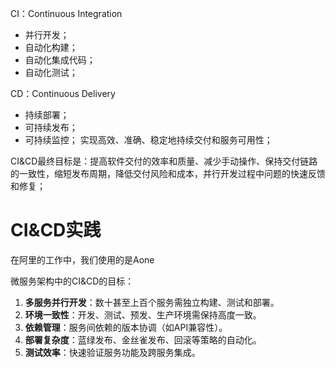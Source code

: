 



CI：Continuous Integration
- 并行开发；
- 自动化构建；
- 自动化集成代码；
- 自动化测试；

CD：Continuous Delivery
- 持续部署；
- 可持续发布；
- 可持续监控；
实现高效、准确、稳定地持续交付和服务可用性；

CI&CD最终目标是：提高软件交付的效率和质量、减少手动操作、保持交付链路的一致性，缩短发布周期，降低交付风险和成本，并行开发过程中问题的快速反馈和修复；

# CI&CD实践

在阿里的工作中，我们使用的是Aone




微服务架构中的CI&CD的目标：
1. **多服务并行开发**：数十甚至上百个服务需独立构建、测试和部署。
2. **环境一致性**：开发、测试、预发、生产环境需保持高度一致。
3. **依赖管理**：服务间依赖的版本协调（如API兼容性）。
4. **部署复杂度**：蓝绿发布、金丝雀发布、回滚等策略的自动化。
5. **测试效率**：快速验证服务功能及跨服务集成。


